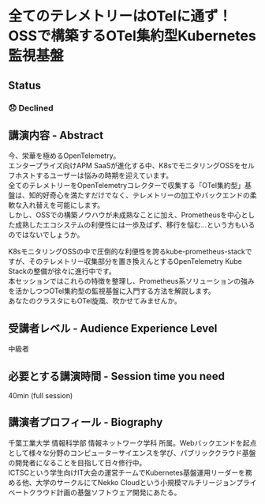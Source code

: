 # 全てのテレメトリーはOTelに通ず！OSSで構築するOTel集約型Kubernetes監視基盤

## Status

### 😞 Declined

## 講演内容 - Abstract

今、栄華を極めるOpenTelemetry。  
エンタープライズ向けAPM SaaSが進化する中、K8sでモニタリングOSSをセルフホストするユーザーは悩みの時期を迎えています。  
全てのテレメトリーをOpenTelemetryコレクターで収集する「OTel集約型」基盤は、知的好奇心を満たすだけでなく、テレメトリーの加工やバックエンドの柔軟な入れ替えを可能にします。  
しかし、OSSでの構築ノウハウが未成熟なことに加え、Prometheusを中心とした成熟したエコシステムの利便性には一歩及ばず、移行を悩む…という方もいるのではないでしょうか。

K8sモニタリングOSSの中で圧倒的な利便性を誇るkube-prometheus-stackですが、そのテレメトリー収集部分を置き換えんとするOpenTelemetry Kube Stackの整備が徐々に進行中です。  
本セッションではこれらの特徴を整理し、Prometheus系ソリューションの強みを活かしつつOTel集約型の監視基盤に入門する方法を解説します。  
あなたのクラスタにもOTel旋風、吹かせてみませんか。

## 受講者レベル - Audience Experience Level

中級者

## 必要とする講演時間 - Session time you need

40min (full session)

## 講演者プロフィール - Biography

千葉工業大学 情報科学部 情報ネットワーク学科 所属。Webバックエンドを起点として様々な分野のコンピューターサイエンスを学び、パブリッククラウド基盤の開発者になることを目指して日々修行中。  
ICTSCという学生向けIT大会の運営チームでKubernetes基盤運用リーダーを務める他、大学のサークルにてNekko Cloudという小規模マルチリージョンプライベートクラウド計画の基盤ソフトウェア開発にあたる。
